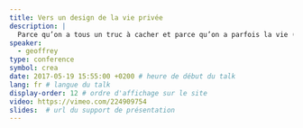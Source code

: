 ```yaml
---
title: Vers un design de la vie privée
description: |
  Parce qu’on a tous un truc à cacher et parce qu’on a parfois la vie (privée) de nos utilisateurs entre les mains, alors parlons concrètement de design, d’éthique et des enjeux du privacy by design.
speaker:
  - geoffrey
type: conference
symbol: crea
date: 2017-05-19 15:55:00 +0200 # heure de début du talk
lang: fr # langue du talk
display-order: 12 # ordre d'affichage sur le site
video: https://vimeo.com/224909754
slides:  # url du support de présentation
---
```

